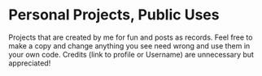 # Personal Projects, Public Uses
Projects that are created by me for fun and posts as records. Feel free to make a copy and change anything you see need wrong and use them in your own code. Credits (link to profile or Username) are unnecessary but appreciated!
